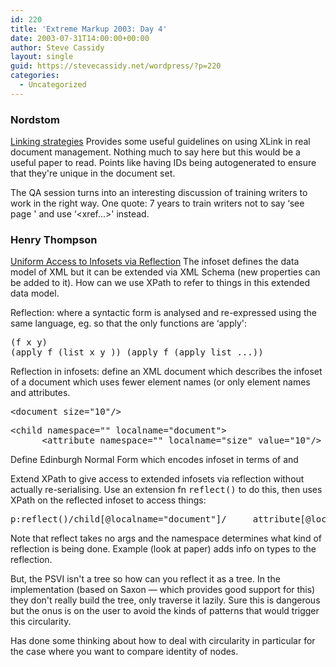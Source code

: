 ```yaml
---
id: 220
title: 'Extreme Markup 2003: Day 4'
date: 2003-07-31T14:00:00+00:00
author: Steve Cassidy
layout: single
guid: https://stevecassidy.net/wordpress/?p=220
categories:
  - Uncategorized
---
```

### Nordstom

[Linking strategies](http://www.mulberrytech.com/Extreme/Proceedings/html/2003/Nordstrom01/EML2003Nordstrom01-toc.html) Provides some useful guidelines on using XLink in real document management. Nothing much to say here but this would be a useful paper to read. Points like having IDs being autogenerated to ensure that they're unique in the document set.

The QA session turns into an interesting discussion of training writers to work in the right way. One quote: 7 years to train writers not to say &#8216;see page <xxx>' and use &#8216;<xref...>' instead.

### Henry Thompson

[Uniform Access to Infosets via Reflection](http://www.mulberrytech.com/Extreme/Proceedings/html/2003/Thompson01/EML2003Thompson01-toc.html) The infoset defines the data model of XML but it can be extended via XML Schema (new properties can be added to it). How can we use XPath to refer to things in this extended data model. 

Reflection: where a syntactic form is analysed and re-expressed using the same language, eg. so that the only functions are &#8216;apply':

<pre>(f x y)
(apply f (list x y )) (apply f (apply list ...))</pre>

Reflection in infosets: define an XML document which describes the infoset of a document which uses fewer element names (or only element names and attributes. 

<pre>&lt;document size="10"/&gt; </pre>

<pre>&lt;child namespace="" localname="document"&gt;
      &lt;attribute namespace="" localname="size" value="10"/&gt; &lt;/child&gt;</pre>

Define Edinburgh Normal Form which encodes infoset in terms of <child/> and <attribute/>

Extend XPath to give access to extended infosets via reflection without actually re-serialising. Use an extension fn <tt>reflect()</tt> to do this, then uses XPath on the reflected infoset to access things: 

<pre>p:reflect()/child[@localname="document"]/     attribute[@localname="size"]/@value</pre>

Note that reflect takes no args and the namespace determines what kind of reflection is being done. Example (look at paper) adds info on types to the reflection. 

But, the PSVI isn't a tree so how can you reflect it as a tree. In the implementation (based on Saxon &#8212; which provides good support for this) they don't really build the tree, only traverse it lazily. Sure this is dangerous but the onus is on the user to avoid the kinds of patterns that would trigger this circularity. 

Has done some thinking about how to deal with circularity in particular for the case where you want to compare identity of nodes.
